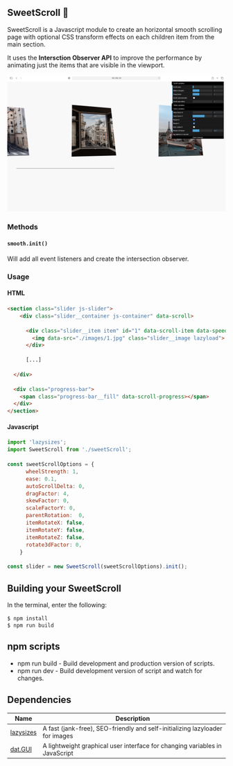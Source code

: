 ## SweetScroll 🍭

SweetScroll is a Javascript module to create an horizontal smooth scrolling page with optional CSS transform effects on each children item from the main section. 

It uses the __Intersction Observer API__ to improve the performance by animating just the items that are visible in the viewport.

![alt text](https://raw.githubusercontent.com/guisopo/sweetScroll/main/src/images/screenshot.png "Slider screenshot")

### Methods

#### `smooth.init()`

Will add all event listeners and create the intersection observer.

### Usage

#### HTML
```html
<section class="slider js-slider">
    <div class="slider__container js-container" data-scroll>

      <div class="slider__item item" id="1" data-scroll-item data-speed="0.0">
        <img data-src="./images/1.jpg" class="slider__image lazyload">
      </div>
      
      [...]
      
  </div>
  
  <div class="progress-bar">
    <span class="progress-bar__fill" data-scroll-progress></span>
  </div>
</section>
```
#### Javascript
```javascript
import 'lazysizes';
import SweetScroll from './sweetScroll';

const sweetScrollOptions = {
      wheelStrength: 1,
      ease: 0.1,
      autoScrollDelta: 0,
      dragFactor: 4,
      skewFactor: 0,
      scaleFactorY: 0,
      parentRotation:  0,
      itemRotateX: false,
      itemRotateY: false,
      itemRotateZ: false,
      rotate3dFactor: 0,
    }

const slider = new SweetScroll(sweetScrollOptions).init();
```


## Building your SweetScroll

In the terminal, enter the following:

```
$ npm install
$ npm run build
```

## npm scripts

- npm run build - Build development and production version of scripts.
- npm run dev - Build development version of script and watch for changes.

## Dependencies

| Name             | Description                                                        |
| ---------------- | ------------------------------------------------------------------ |
| [lazysizes] | A fast (jank-free), SEO-friendly and self-initializing lazyloader for images |
| [dat.GUI] | A lightweight graphical user interface for changing variables in JavaScript |

[instance events]: #instance-events
[lazysizes]: https://github.com/aFarkas/lazysizes
[dat.GUI]: https://github.com/dataarts/dat.gui

